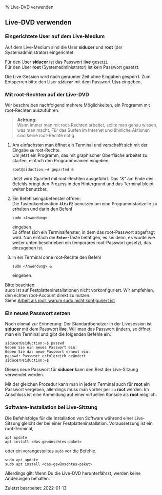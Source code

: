 % Live-DVD verwenden

## Live-DVD verwenden

### Eingerichtete User auf dem Live-Medium

Auf dem Live-Medium sind die User **siducer** und **root** (der Systemadministrator) eingerichtet.

Für den User **siducer** ist das Passwort **live** gesetzt.  
Für den User **root** (Systemadministrator) ist kein Passwort gesetzt.

Die Live-Session wird nach geraumer Zeit ohne Eingaben gesperrt. Zum Entsperren bitte den User **`siducer`** mit dem Passwort **`live`** eingeben.

### Mit root-Rechten auf der Live-DVD

Wir beschreiben nachfolgend mehrere Möglichkeiten, ein Programm mit root-Rechten auszuführen.

> **Achtung:**  
> Wann immer man mit root-Rechten arbeitet, sollte man genau wissen, was man macht. Für das Surfen im Internet und ähnliche Aktionen sind keine root-Rechte nötig.

1. Am einfachsten man öffnet ein Terminal und verschafft sich mit der Eingabe **`su`** root-Rechte.  
   Um jetzt ein Programm, das mit graphischer Oberfläche arbeitet zu starten, einfach den Programmnamen eingeben. 

   ~~~
   root@siduction:~# geparted &
   ~~~

   Jetzt wird Gparted mit root-Rechten ausgeführt. Das *"&"* am Ende des Befehls bringt den Prozess in den Hintergrund und das Terminal bleibt weiter benutzbar.

2. Ein Befehlseingabefenster öffnen:  
   Die Tastenkombination **`Alt`**+**`F2`** benutzen um eine Programmstartzeile zu erhalten und darin den Befehl

   ~~~
   sudo <Anwendung>  
   ~~~

   eingeben.  
   Es öffnet sich ein Terminalfenster, in dem das root-Passwort abgefragt wird. Nun einfach die **`Enter`**-Taste betätigen, es sei denn, es wurde wie weiter unten beschrieben ein temporäres root-Passwort gesetzt, das einzugeben ist.

3. In ein Terminal ohne root-Rechte den Befehl

   ~~~
   sudo <Anwendung> &
   ~~~

   eingeben.  

Bitte beachten:  
sudo ist auf Festplatteninstallationen nicht vorkonfiguriert. Wir empfehlen, den echten root-Account direkt zu nutzen.  
Siehe [Arbeit als root, warum sudo nicht konfiguriert ist](0701-term-konsole_de.md#arbeit-als-root)

### Ein neues Passwort setzen

Noch einmal zur Erinnerung: Der Standardbenutzer in der Livesession ist **siducer** mit dem Passwort **live**. Will man das Passwort ändern, so öffnet man ein Terminal und gibt die folgenden Befehle ein:

~~~
siducer@siduction:~$ passwd
Geben Sie ein neues Passwort ein:
Geben Sie das neue Passwort erneut ein:
passwd: Passwort erfolgreich geändert
siducer@siduction:~$
~~~

Dieses neue Passwort für **siducer** kann den Rest der Live-Sitzung verwendet werden.  

Mit der gleichen Prozedur kann man in jedem Terminal auch für **root** ein Passwort vergeben, allerdings muss man vorher per `su` **root** werden. 
Im Anschluss ist eine Anmeldung auf einer virtuellen Konsole als **root** möglich.

### Software-Installation bei Live-Sitzung

Die Befehlsfolge für die Installation von Software während einer Live-Sitzung gleicht der bei einer Festplatteninstallation.
Voraussetzung ist ein root-Terminal, 

~~~
apt update
apt install <das-gewünschtes-paket>
~~~

oder ein vorangestelltes `sudo` vor die Befehle.

~~~
sudo apt update
sudo apt install <das-gewünschtes-paket>
~~~

Allerdings gilt: Wenn Du die Live-DVD herunterfährst, werden keine Änderungen behalten.

<div id="rev">Zuletzt bearbeitet: 2022-01-13</div>

